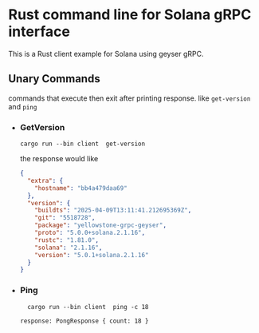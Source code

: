 # Rust command line for Solana gRPC interface

This is a Rust client example for Solana using geyser gRPC.

## Unary Commands
   commands that execute then exit after printing response. like `get-version` and `ping`

  - ### GetVersion
    ```shell
    cargo run --bin client  get-version
    ```  
    the response would like
    ```json
    {
      "extra": {
        "hostname": "bb4a479daa69"
      },
      "version": {
        "buildts": "2025-04-09T13:11:41.212695369Z",
        "git": "5518728",
        "package": "yellowstone-grpc-geyser",
        "proto": "5.0.0+solana.2.1.16",
        "rustc": "1.81.0",
        "solana": "2.1.16",
        "version": "5.0.1+solana.2.1.16"
      }
    }
    ```
  - ### Ping
    ```shell
      cargo run --bin client  ping -c 18
    ```
    ```text
    response: PongResponse { count: 18 }
    ```  
